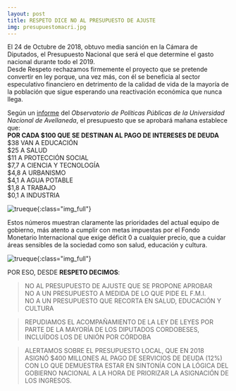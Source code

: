 ```yaml
---
layout: post
title: RESPETO DICE NO AL PRESUPUESTO DE AJUSTE
img: presupuestomacri.jpg
---
```


El 24 de Octubre de 2018, obtuvo media sanción en la Cámara de Diputados, el Presupuesto Nacional que será el que determine el gasto nacional durante todo el 2019.  
Desde Respeto rechazamos firmemente el proyecto que se pretende convertir en ley porque, una vez más, con él se beneficia al sector especulativo financiero en detrimento de la calidad de vida de la mayoría de la población que sigue esperando una reactivación económica que nunca llega.  

Según un [informe]({{site.baseurl}}/archivos/presupuesto2019.pdf) del _Observatorio de Políticas Públicas de la Universidad Nacional de Avellaneda_, el presupuesto que se aprobará mañana establece que:  
__POR CADA $100 QUE SE DESTINAN AL PAGO DE INTERESES DE DEUDA__  
$38 VAN A EDUCACIÓN  
$25 A SALUD  
$11 A PROTECCIÓN SOCIAL  
$7,7 A CIENCIA Y TECNOLOGÍA  
$4,8 A URBANISMO  
$4,1 A AGUA POTABLE  
$1,8 A TRABAJO  
$0,1 A INDUSTRIA  

![trueque]({{site.baseurl}}/img/presupuesto2019.png){:class="img_full"}

Estos números muestran claramente las prioridades del actual equipo de gobierno, más atento a cumplir con metas impuestas por el Fondo Monetario Internacional que exige déficit 0 a cualquier precio, que a cuidar áreas sensibles de la sociedad como son salud, educación y cultura.

![trueque]({{site.baseurl}}/img/presupuesto20192.png){:class="img_full"}

POR ESO, DESDE __RESPETO DECIMOS__:  

> NO AL PRESUPUESTO DE AJUSTE QUE SE PROPONE APROBAR  
NO A UN PRESUPUESTO A MEDIDA DE LO QUE PIDE EL F.M.I.  
NO A UN PRESUPUESTO QUE RECORTA EN SALUD, EDUCACIÓN Y CULTURA  

> REPUDIAMOS EL ACOMPAÑAMIENTO DE LA LEY DE LEYES POR PARTE DE LA MAYORÍA DE LOS DIPUTADOS CORDOBESES, INCLUÍDOS LOS DE UNIÓN POR CÓRDOBA

> ALERTAMOS SOBRE EL PRESUPUESTO LOCAL, QUE EN 2018 ASIGNÓ $400 MILLONES AL PAGO DE SERVICIOS DE DEUDA (12%) CON LO QUE DEMUESTRA ESTAR EN SINTONÍA CON LA LÓGICA DEL GOBIERNO NACIONAL A LA HORA DE PRIORIZAR LA ASIGNACIÓN DE LOS INGRESOS.
